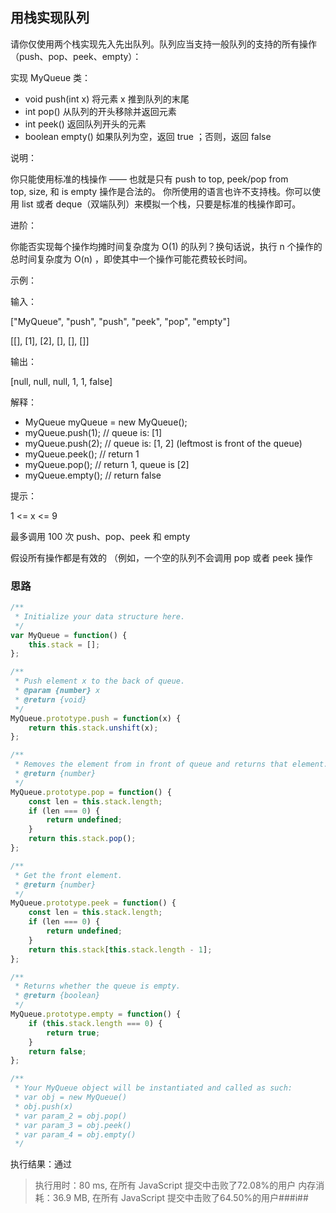 ## 用栈实现队列

请你仅使用两个栈实现先入先出队列。队列应当支持一般队列的支持的所有操作（push、pop、peek、empty）：

实现 MyQueue 类：

+ void push(int x) 将元素 x 推到队列的末尾
+ int pop() 从队列的开头移除并返回元素
+ int peek() 返回队列开头的元素
+ boolean empty() 如果队列为空，返回 true ；否则，返回 false
 

说明：

你只能使用标准的栈操作 —— 也就是只有 push to top, peek/pop from top, size, 和 is empty 操作是合法的。
你所使用的语言也许不支持栈。你可以使用 list 或者 deque（双端队列）来模拟一个栈，只要是标准的栈操作即可。
 

进阶：

你能否实现每个操作均摊时间复杂度为 O(1) 的队列？换句话说，执行 n 个操作的总时间复杂度为 O(n) ，即使其中一个操作可能花费较长时间。
 

示例：

输入：

["MyQueue", "push", "push", "peek", "pop", "empty"]

[[], [1], [2], [], [], []]

输出：

[null, null, null, 1, 1, false]

解释：

+ MyQueue myQueue = new MyQueue();
+ myQueue.push(1); // queue is: [1]
+ myQueue.push(2); // queue is: [1, 2] (leftmost is front of the queue)
+ myQueue.peek(); // return 1
+ myQueue.pop(); // return 1, queue is [2]
+ myQueue.empty(); // return false
 

提示：

1 <= x <= 9

最多调用 100 次 push、pop、peek 和 empty

假设所有操作都是有效的 （例如，一个空的队列不会调用 pop 或者 peek 操作

### 思路


```javascript
/**
 * Initialize your data structure here.
 */
var MyQueue = function() {
    this.stack = [];
};

/**
 * Push element x to the back of queue.
 * @param {number} x
 * @return {void}
 */
MyQueue.prototype.push = function(x) {
    return this.stack.unshift(x);
};

/**
 * Removes the element from in front of queue and returns that element.
 * @return {number}
 */
MyQueue.prototype.pop = function() {
    const len = this.stack.length;
    if (len === 0) {
        return undefined;
    }
    return this.stack.pop();
};

/**
 * Get the front element.
 * @return {number}
 */
MyQueue.prototype.peek = function() {
    const len = this.stack.length;
    if (len === 0) {
        return undefined;
    }
    return this.stack[this.stack.length - 1];
};

/**
 * Returns whether the queue is empty.
 * @return {boolean}
 */
MyQueue.prototype.empty = function() {
    if (this.stack.length === 0) {
        return true;
    }
    return false;
};

/**
 * Your MyQueue object will be instantiated and called as such:
 * var obj = new MyQueue()
 * obj.push(x)
 * var param_2 = obj.pop()
 * var param_3 = obj.peek()
 * var param_4 = obj.empty()
 */
```


执行结果：通过
>执行用时：80 ms, 在所有 JavaScript 提交中击败了72.08%的用户
>内存消耗：36.9 MB, 在所有 JavaScript 提交中击败了64.50%的用户###i##